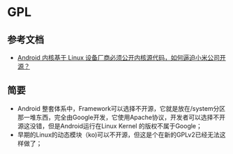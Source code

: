 # GPL

## 参考文档

* [Android 内核基于 Linux 设备厂商必须公开内核源代码，如何逼迫小米公司开源？](https://www.zhihu.com/question/21778745)

## 简要

* Android 整套体系中，Framework可以选择不开源，它就是放在/system分区那一堆东西，完全由Google开发，它使用Apache协议，开发者可以选择不开源这没错，但是Android运行在Linux Kernel 的版权不属于Google；
* 早期的Linux的动态模块（ko)可以不开源，但这是个在新的GPLv2已经无法这样做了；
